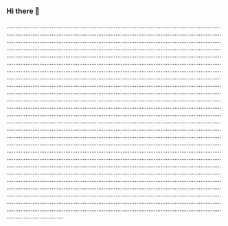 ### Hi there 👋

.........................................................................................................................................................................................................................................................................................................................................................................................................................................................................................................................................................................................................................................................................................................................................................................................................................................................................................................................................................................................................................................................................................................................................................................................................................................................................................................................................................................................................................................................................................................................................................................................................................................................................................................................................................................................................................................................................................................................................................................................................................................................................................................................................................................................................................................................................................................................................................................................................................................................................................................................................................................................................................................................................................................................................................................................................................................................................................................................................................................................................................................................................................................................................................................................................................................................................................................................................................................................